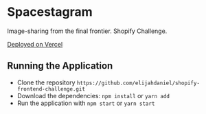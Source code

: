 # Spacestagram
Image-sharing from the final frontier. Shopify Challenge.   

<a href="https://shopify-frontend-challenge-dusky.vercel.app/" target="_blank">Deployed on Vercel</a>

## Running the Application
- Clone the repository `https://github.com/elijahdaniel/shopify-frontend-challenge.git`
- Download the dependencies: `npm install` or `yarn add`
- Run the application with `npm start` or `yarn start`